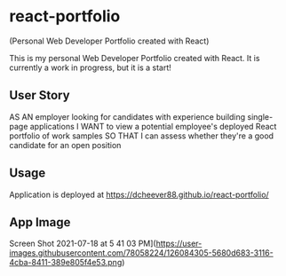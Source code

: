 # react-portfolio
(Personal Web Developer Portfolio created with React)

This is my personal Web Developer Portfolio created with React. It is currently a work in progress, but it is a start!

## User Story

AS AN employer looking for candidates with experience building single-page applications
I WANT to view a potential employee's deployed React portfolio of work samples
SO THAT I can assess whether they're a good candidate for an open position

## Usage

Application is deployed at https://dcheever88.github.io/react-portfolio/

## App Image
Screen Shot 2021-07-18 at 5 41 03 PM](https://user-images.githubusercontent.com/78058224/126084305-5680d683-3116-4cba-8411-389e805f4e53.png)

